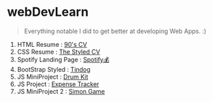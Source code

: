 # webDevLearn

>Everything notable I did to get better at developing Web Apps. :)

1) HTML Resume : <A href="https://abhigyanbafna.github.io/webDevLearn/personalSite_HTML/">90's CV</a>
2) CSS Resume : <A href="https://abhigyanbafna.github.io/webDevLearn/personalSite_CSS/">The Styled CV</a>
3) Spotify Landing Page : <a href="https://abhigyanbafna.github.io/webDevLearn/spotify">Spotify💰</a>
4) BootStrap Styled : <A href="https://abhigyanbafna.github.io/webDevLearn/tindog/">Tindog</a>
5) JS MiniProject : <a href = "https://abhigyanbafna.github.io/webDevLearn/drumKit/">Drum Kit</a>
6) JS Project : <A href="https://abhigyanbafna.github.io/webDevLearn/toDoList/">Expense Tracker</a>
7) JS MiniProject 2 : <A href="https://abhigyanbafna.github.io/webDevLearn/simonGame/">Simon Game</a>




